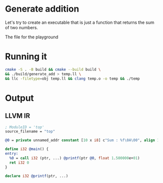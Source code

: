 # Generate addition 

Let's try to create an executable that is just a function that returns the sum of two numbers. 

The file for the playground 




# Running it
```bash
cmake -S . -B build && cmake --build build \
&& ./build/generate_add > temp.ll \
&& llc -filetype=obj temp.ll && clang temp.o -o temp && ./temp
```


# Output

## LLVM IR
```llvm
; ModuleID = 'top'
source_filename = "top"

@0 = private unnamed_addr constant [10 x i8] c"Sum : %f\0A\00", align 1

define i32 @main() {
entry:
  %0 = call i32 (ptr, ...) @printf(ptr @0, float 1.500000e+01)
  ret i32 0
}

declare i32 @printf(ptr, ...)

```


